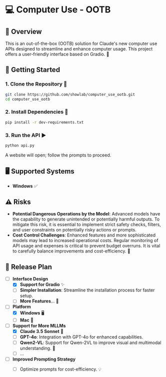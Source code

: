 # 💻 Computer Use - OOTB

## 🌟 Overview
This is an out-of-the-box (OOTB) solution for Claude's new computer use APIs designed to streamline and enhance computer usage. This project offers a user-friendly interface based on Gradio. 🎨

## 🚀 Getting Started

### 1. Clone the Repository 📂
```bash
git clone https://github.com/showlab/computer_use_ootb.git
cd computer_use_ootb
```

### 2. Install Dependencies 🔧
```bash
pip install -r dev-requirements.txt
```

### 3. Run the API ▶️
```bash
python api.py
```
A website will open; follow the prompts to proceed.

## 🖥️ Supported Systems
- **Windows** ✅

## ⚠️ Risks
- **Potential Dangerous Operations by the Model**: Advanced models have the capability to generate unintended or potentially harmful outputs. To mitigate this risk, it is essential to implement strict safety checks, filters, and user constraints on potentially risky actions or prompts.
- **Cost Control Challenges**: Enhanced features and more sophisticated models may lead to increased operational costs. Regular monitoring of API usage and expenses is critical to prevent budget overruns. It is vital to carefully balance improvements and cost-efficiency. 💸

## 📅 Release Plan

- [ ] **Interface Design**
  - [x] **Support for Gradio** ✨
  - [ ] **Simpler Installation**: Streamline the installation process for faster setup.
  - [ ] **More Features**... 🚀
- [ ] **Platform**
  - [x] **Windows** 🖥️
  - [ ] **Mac** 🍎
- [ ] **Support for More MLLMs**
  - [x] **Claude 3.5 Sonnet** 🎵
  - [ ] **GPT-4o**: Integration with GPT-4o for enhanced capabilities.
  - [ ] **Qwen2-VL**: Support for Qwen-2VL to improve visual and multimodal understanding. 📸
  - [ ] ...
- [ ] **Improved Prompting Strategy**
  - [ ] Optimize prompts for cost-efficiency. 💡

